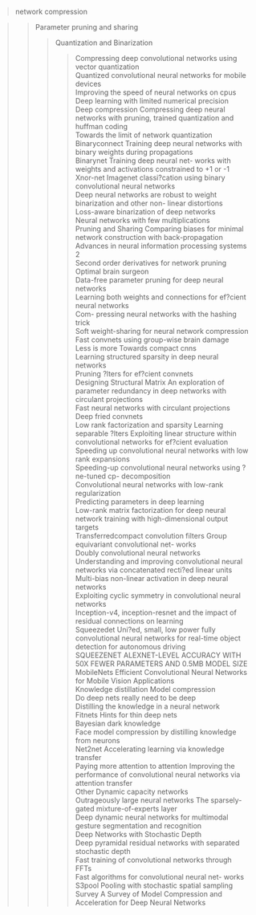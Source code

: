 > network compression

>> Parameter pruning and sharing
>>> Quantization and Binarization
>>>> Compressing deep convolutional networks using vector quantization  
Quantized convolutional neural networks for mobile devices  
Improving the speed of neural networks on cpus  
Deep learning with limited numerical precision  
Deep compression Compressing deep neural networks with pruning, trained quantization and huffman coding  
Towards the limit of network quantization  
Binaryconnect Training deep neural networks with binary weights during propagations  
Binarynet Training deep neural net- works with weights and activations constrained to +1 or -1  
Xnor-net Imagenet classi?cation using binary convolutional neural networks  
Deep neural networks are robust to weight binarization and other non- linear distortions  
Loss-aware binarization of deep networks  
Neural networks with few multiplications  
>>> Pruning and Sharing
>>>> Comparing biases for minimal network construction with back-propagation  
Advances in neural information processing systems 2  
Second order derivatives for network pruning Optimal brain surgeon  
Data-free parameter pruning for deep neural networks  
Learning both weights and connections for ef?cient neural networks  
Com- pressing neural networks with the hashing trick  
Soft weight-sharing for neural network compression  
Fast convnets using group-wise brain damage  
Less is more Towards compact cnns  
Learning structured sparsity in deep neural networks  
Pruning ?lters for ef?cient convnets  
>>> Designing Structural Matrix
>>>> An exploration of parameter redundancy in deep networks with circulant projections  
Fast neural networks with circulant projections  
Deep fried convnets  
>> Low rank factorization and sparsity
>>> Learning separable ?lters 
Exploiting linear structure within convolutional networks for ef?cient evaluation 
Speeding up convolutional neural networks with low rank expansions  
Speeding-up convolutional neural networks using ?ne-tuned cp- decomposition  
Convolutional neural networks with low-rank regularization  
Predicting parameters in deep learning  
Low-rank matrix factorization for deep neural network training with high-dimensional output targets  
>> Transferredcompact convolution filters
>>> Group equivariant convolutional net- works  
Doubly convolutional neural networks  
Understanding and improving convolutional neural networks via concatenated recti?ed linear units  
Multi-bias non-linear activation in deep neural networks  
Exploiting cyclic symmetry in convolutional neural networks  
Inception-v4, inception-resnet and the impact of residual connections on learning  
Squeezedet Uni?ed, small, low power fully convolutional neural networks for real-time object detection for autonomous driving  
SQUEEZENET ALEXNET-LEVEL ACCURACY WITH 50X FEWER PARAMETERS AND 0.5MB MODEL SIZE  
MobileNets Efficient Convolutional Neural Networks for Mobile Vision Applications  
>> Knowledge distillation
>>> Model compression  
Do deep nets really need to be deep  
Distilling the knowledge in a neural network  
Fitnets Hints for thin deep nets  
Bayesian dark knowledge  
Face model compression by distilling knowledge from neurons  
Net2net Accelerating learning via knowledge transfer  
Paying more attention to attention Improving the performance of convolutional neural networks via attention transfer  
>> Other
>>> Dynamic capacity networks  
Outrageously large neural networks The sparsely- gated mixture-of-experts layer  
Deep dynamic neural networks for multimodal gesture segmentation and recognition  
Deep Networks with Stochastic Depth  
Deep pyramidal residual networks with separated stochastic depth  
Fast training of convolutional networks through FFTs  
Fast algorithms for convolutional neural net- works  
S3pool Pooling with stochastic spatial sampling  
>> Survey
>>> A Survey of Model Compression and Acceleration for Deep Neural Networks
